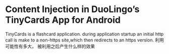 # Content Injection in DuoLingo’s TinyCards App for Android
TinyCards is a flashcard application.
during application startup an initial http call is make to a non-https site,which then redirects to an https version.
利用可能性有多大，
被利用之后产生什么样的效果